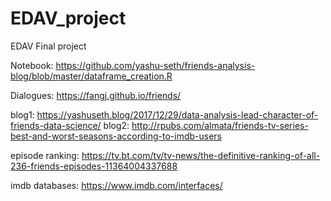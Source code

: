 # EDAV_project
EDAV Final project

Notebook: https://github.com/yashu-seth/friends-analysis-blog/blob/master/dataframe_creation.R

Dialogues: https://fangj.github.io/friends/

blog1: https://yashuseth.blog/2017/12/29/data-analysis-lead-character-of-friends-data-science/
blog2: http://rpubs.com/almata/friends-tv-series-best-and-worst-seasons-according-to-imdb-users

episode ranking: https://tv.bt.com/tv/tv-news/the-definitive-ranking-of-all-236-friends-episodes-11364004337688

imdb databases: https://www.imdb.com/interfaces/

